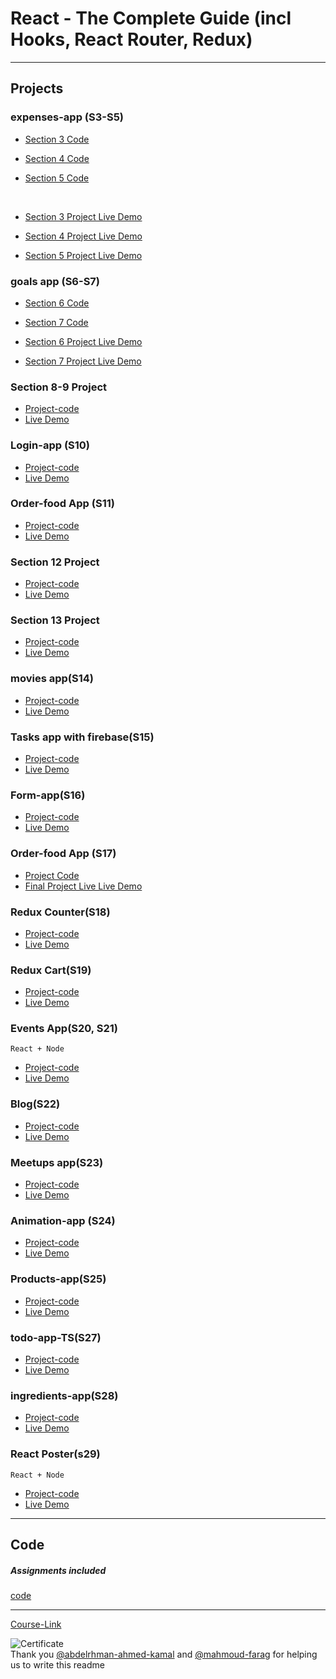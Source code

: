 # React - The Complete Guide (incl Hooks, React Router, Redux)

---

## Projects

### expenses-app (S3-S5)

- [Section 3 Code](./Projects/01-Expenses-app/S03-project)
- [Section 4 Code](./Projects/01-Expenses-app/S04-project/)
- [Section 5 Code](./Projects/01-Expenses-app/S05-project/)

  <br/>

- [Section 3 Project Live Demo](https://64ac3fb17488541710b4d6ad--cheerful-gumdrop-d92963.netlify.app/)
- [Section 4 Project Live Demo](https://64ac437a9d565a185fb958a7--steady-lily-c57c88.netlify.app/)
- [Section 5 Project Live Demo](https://64ac45c84f6b3a190f88b450--cerulean-alfajores-6d5de3.netlify.app/)

### goals app (S6-S7)

- [Section 6 Code](./Projects/02-goals-app/S06-project/)
- [Section 7 Code](./Projects/02-goals-app/S07-project/)
  <br/>

- [Section 6 Project Live Demo](https://64ac482b7488541d74b4d696--friendly-platypus-d7211f.netlify.app/)
- [Section 7 Project Live Demo](https://64afc8c790cb4b42339a9256--verdant-pavlova-aafbc8.netlify.app/)

### Section 8-9 Project

- [Project-code](./Projects/03-section-8-9-project)
- [Live Demo](https://64afc9b06e26ce3fbdb860f2--animated-pony-12b7dc.netlify.app/)

### Login-app (S10)

- [Project-code](./Projects/04-Login-app-s10/)
- [Live Demo](https://64afdbe519d9a209ca413aca--illustrious-gumdrop-8130f5.netlify.app/)

### Order-food App (S11)

- [Project-code](./Projects/05-order-food-app/S11-project/)
- [Live Demo](https://64afdf512d020c0f2046fba0--bright-fudge-fda47e.netlify.app/)

### Section 12 Project

- [Project-code](./Projects/06-S12-project)
- [Live Demo](https://64afe69a5761270f801ecc7f--sprightly-creponne-71931b.netlify.app/)

### Section 13 Project

- [Project-code](./Projects/07-S13-project)
- [Live Demo](https://64afe679a18c940fcdb660ab--boisterous-basbousa-7959f4.netlify.app/)

### movies app(S14)

- [Project-code](./Projects/08-movies-app)
- [Live Demo](https://64afe8f119d9a2136e413759--idyllic-jelly-01d668.netlify.app/)

### Tasks app with firebase(S15)

- [Project-code](./Projects/09-task-app-firbase/)
- [Live Demo](https://64afe937a7ad8a120c09c494--effervescent-kangaroo-476e32.netlify.app/)

### Form-app(S16)

- [Project-code](./Projects/10-form-app)
- [Live Demo](https://64b12cf03a4271040050ef8d--comfy-semifreddo-cac480.netlify.app/)

### Order-food App (S17)

- [Project Code](./Projects/05-order-food-app/S17-project/)
- [Final Project Live Live Demo](https://64b26be4e4fdea6b3b88f064--golden-mandazi-3a2032.netlify.app/)

### Redux Counter(S18)

- [Project-code](./Projects/11-redux-counter)
- [Live Demo](https://64b26fa7b4979e71c7766125--graceful-biscochitos-d43811.netlify.app/)

### Redux Cart(S19)

- [Project-code](./Projects/12-redux-cart)
- [Live Demo](https://64be90af9fdbb10ab86db631--sunny-figolla-311e24.netlify.app/)

### Events App(S20, S21)

`React + Node`

- [Project-code](./Projects/13-events-app)
- [Live Demo](https://sec-21.onrender.com/)

### Blog(S22)

- [Project-code](./Projects/14-Blog)
- [Live Demo](https://64b522c85ef3dc0c0f0a53bb--preeminent-fairy-5d0c85.netlify.app/)

### Meetups app(S23)

- [Project-code](./Projects/15-meetups-app)
- [Live Demo]()

### Animation-app (S24)

- [Project-code](./Projects/16-animation-app)
- [Live Demo](https://64b5620c8e86b31cd6bd9508--whimsical-cajeta-547ce9.netlify.app/)

### Products-app(S25)

- [Project-code](./Projects/17-Products-app)
- [Live Demo](https://64b564253200231ce40f142f--admirable-buttercream-757e58.netlify.app/)

### todo-app-TS(S27)

- [Project-code](./Projects/18-todo-app-TS)
- [Live Demo](https://64b5666a29134e242925a3fe--fluffy-gecko-ee1ee2.netlify.app/)

### ingredients-app(S28)

- [Project-code](./Projects/19-ingredients-app/)
- [Live Demo](https://64b567a697e6de24667092a0--sprightly-biscotti-42def9.netlify.app/)

### React Poster(s29)

`React + Node`

- [Project-code](./Projects/20-react-poster/)
- [Live Demo](https://poster-tfrt.onrender.com/)

---

## Code

##### Assignments included

[code](Code)

---

[Course-Link](https://www.udemy.com/course/react-the-complete-guide-incl-redux/)<br>

![Certificate](https://via.placeholder.com/468x300?text=Certificate+Here)
<br>
Thank you [@abdelrhman-ahmed-kamal](https://github.com/Abdelrhman-ahmed-kamal) and [@mahmoud-farag](https://github.com/mahmoud-farag) for helping us to write this readme
